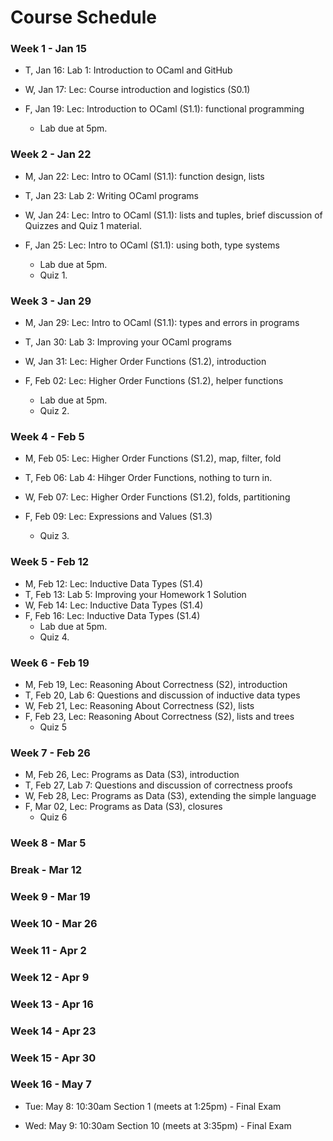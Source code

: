 # Course Schedule

### Week  1 - Jan 15

- T, Jan 16: Lab 1: Introduction to OCaml and GitHub

- W, Jan 17: Lec: Course introduction and logistics (S0.1)

- F, Jan 19: Lec: Introduction to OCaml (S1.1): functional programming

  - Lab due at 5pm.

### Week  2 - Jan 22 
- M, Jan 22: Lec: Intro to OCaml (S1.1): function design, lists

- T, Jan 23: Lab 2: Writing OCaml programs

- W, Jan 24: Lec: Intro to OCaml (S1.1): lists and tuples, brief
  discussion of Quizzes and Quiz 1 material.

- F, Jan 25: Lec: Intro to OCaml (S1.1): using both, type systems
  - Lab due at 5pm.
  - Quiz 1.

### Week  3 - Jan 29
- M, Jan 29: Lec: Intro to OCaml (S1.1): types and errors in programs

- T, Jan 30: Lab 3: Improving your OCaml programs

- W, Jan 31: Lec: Higher Order Functions (S1.2), introduction

- F, Feb 02: Lec: Higher Order Functions (S1.2), helper functions
  - Lab due at 5pm.
  - Quiz 2.
  
### Week  4 - Feb  5 
- M, Feb 05: Lec: Higher Order Functions (S1.2), map, filter, fold

- T, Feb 06: Lab 4: Hihger Order Functions, nothing to turn in.

- W, Feb 07: Lec: Higher Order Functions (S1.2), folds, partitioning

- F, Feb 09: Lec: Expressions and Values (S1.3)
  - Quiz 3.
  
### Week  5 - Feb 12 
- M, Feb 12: Lec: Inductive Data Types (S1.4)
- T, Feb 13: Lab 5: Improving your Homework 1 Solution
- W, Feb 14: Lec: Inductive Data Types (S1.4)
- F, Feb 16: Lec: Inductive Data Types (S1.4)
  - Lab due at 5pm.
  - Quiz 4.
  
### Week  6 - Feb 19
- M, Feb 19, Lec: Reasoning About Correctness (S2), introduction
- T, Feb 20, Lab 6: Questions and discussion of inductive data types
- W, Feb 21, Lec: Reasoning About Correctness (S2), lists
- F, Feb 23, Lec: Reasoning About Correctness (S2), lists and trees
  - Quiz 5
  
### Week  7 - Feb 26
- M, Feb 26, Lec: Programs as Data (S3), introduction
- T, Feb 27, Lab 7: Questions and discussion of correctness proofs
- W, Feb 28, Lec: Programs as Data (S3), extending the simple language
- F, Mar 02, Lec: Programs as Data (S3), closures
  - Quiz 6
  
### Week  8 - Mar  5

### Break - Mar 12

### Week  9 - Mar 19

### Week 10 - Mar 26

### Week 11 - Apr  2

### Week 12 - Apr  9

### Week 13 - Apr 16

### Week 14 - Apr 23

### Week 15 - Apr 30

### Week 16 - May  7

- Tue: May 8: 10:30am  Section 1 (meets at 1:25pm) - Final Exam

- Wed: May 9: 10:30am  Section 10 (meets at 3:35pm) - Final Exam




